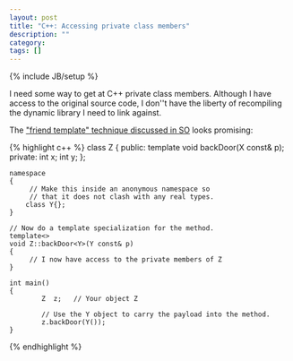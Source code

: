 ```yaml
---
layout: post
title: "C++: Accessing private class members"
description: ""
category:
tags: []
---
```

{% include JB/setup %}

I need some way to get at C++ private class members.
Although I have access to the original source code, I don''t have the liberty of
recompiling the dynamic library I need to link against.

The ["friend template" technique discussed in SO](http://stackoverflow.com/a/425489/390718) looks promising:

{% highlight c++ %}
    class Z
    {
        public:
            template<typename X>
                void backDoor(X const& p);
        private:
            int x;
            int y;
    };


    namespace
    {
         // Make this inside an anonymous namespace so
         // that it does not clash with any real types.
        class Y{};
    }

    // Now do a template specialization for the method.
    template<>
    void Z::backDoor<Y>(Y const& p)
    {
         // I now have access to the private members of Z
    }

    int main()
    {
            Z  z;   // Your object Z

            // Use the Y object to carry the payload into the method.
            z.backDoor(Y());
    }

{% endhighlight %}

